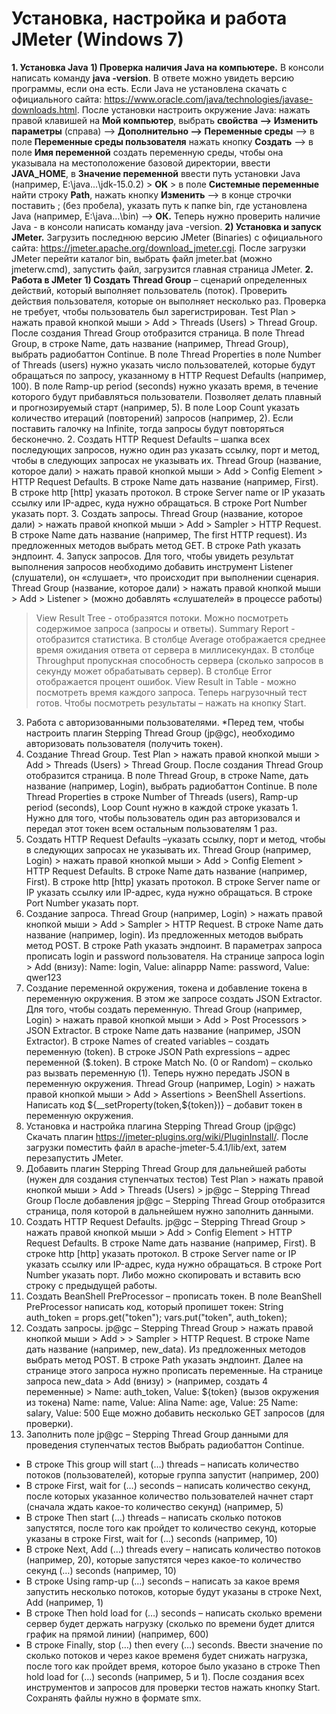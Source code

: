Установка, настройка и работа JMeter (Windows 7)
===================================
**1. Установка Java**
**1) Проверка наличия Java на компьютере.**
В консоли написать команду **java -version**. В ответе можно увидеть версию программы, если она есть.
Если Java не установлена скачать с официального сайта: https://www.oracle.com/java/technologies/javase-downloads.html.
После установки настроить окружение Java:
нажать правой клавишей на **Мой компьютер**, выбрать **свойства --> Изменить параметры** (справа) --> **Дополнительно --> Переменные среды** --> в поле **Переменные среды пользователя** нажать кнопку **Создать** --> в поле **Имя переменной** создать переменную среды, чтобы она указывала на местоположение базовой директории, ввести **JAVA_HOME**, в **Значение переменной** ввести путь установки Java (например, E:\\java\...\jdk-15.0.2) > **OK** >
в поле **Системные переменные** найти строку **Path**, нажать кнопку **Изменить** --> в конце строчки поставить ; (без пробела), указать путь к папке bin, где установлена Java (например, E:\\java…\bin) --> **ОК.**
Теперь нужно проверить наличие Java - в консоли написать команду java -version.
**2) Установка и запуск JMeter.**
Загрузить последнюю версию JMeter (Binaries) с официального сайта: https://jmeter.apache.org/download_jmeter.cgi.
После загрузки JMeter перейти каталог bin, выбрать файл jmeter.bat (можно jmeterw.cmd), запустить файл, загрузится главная страница JMeter.
**2. Работа в JMeter**
**1) Создать Thread Group** – сценарий определенных действий, который выполняет пользователь (поток).
Проверить действия пользователя, которые он выполняет несколько раз. Проверка не требует, чтобы пользователь был зарегистрирован. 
Test Plan > нажать правой кнопкой мыши > Add > Threads (Users) > Thread Group. 
После создания Thread Group отобразится страница. В поле Thread Group, в строке Name, дать название (например, Thread Group), выбрать радиобаттон Continue.
В поле Thread Properties в поле Number of Threads (users) нужно указать число пользователей, которые будут обращаться по запросу, указанному в HTTP Request Defaults (например, 100).
В поле Ramp-up period (seconds) нужно указать время, в течение которого будут прибавляться пользователи. Позволяет делать плавный и прогнозируемый старт (например, 5).
В поле Loop Count указать количество итераций (повторений) запросов (например, 2). Если поставить галочку на Infinitе, тогда запросы будут повторяться бесконечно. 
2. Создать HTTP Request Defaults – шапка всех последующих запросов, нужно один раз указать ссылку, порт и метод, чтобы в следующих запросах не указывать их.
Thread Group (название, которое дали) > нажать правой кнопкой мыши > Add > Config Element > HTTP Request Defaults.
В строке Name дать название (например, First). В строке http [http] указать протокол. В строке Server name or IP указать ссылку или IP-адрес, куда нужно обращаться. В строке Port Number указать порт.
3. Создать запросы.
Thread Group (название, которое дали) > нажать правой кнопкой мыши > Add > Sampler > HTTP Request.
В строке Name дать название (например, The first HTTP request). Из предложенных методов выбрать метод GET. В строке Path указать эндпоинт.
4. Запуск запросов.
Для того, чтобы увидеть результат выполнения запросов необходимо добавить инструмент Listener (слушатели), он «слушает», что происходит при выполнении сценария.
Thread Group (название, которое дали) > нажать правой кнопкой мыши > Add > Listener > (можно добавлять «слушателей» в процессе работы)
> View Result Tree - отобразятся потоки. Можно посмотреть содержимое запроса (запросы и ответы).
> Summary Report - отобразится статистика. В столбце Average отображается среднее время ожидания ответа от сервера в миллисекундах. В столбце Throughput пропускная способность сервера (сколько запросов в секунду может обрабатывать сервер). В столбце Error отображается процент ошибок. 
> View Result in Table - можно посмотреть время каждого запроса.
Теперь нагрузочный тест готов. Чтобы посмотреть результаты – нажать на кнопку Start. 
3. Работа с авторизованными пользователями.
*Перед тем, чтобы настроить плагин Stepping Thread Group (jp@gc), необходимо авторизовать пользователя (получить токен).
1. Создание Thread Group.
Test Plan > нажать правой кнопкой мыши > Add > Threads (Users) > Thread Group. 
После создания Thread Group отобразится страница. В поле Thread Group, в строке Name, дать название (например, Login), выбрать радиобаттон Continue.
В поле Thread Properties в строке Number of Threads (users), Ramp-up period (seconds), Loop Count нужно в каждой строке указать 1. Нужно для того, чтобы пользователь один раз авторизовался и передал этот токен всем остальным пользователям 1 раз.
2. Создать HTTP Request Defaults –указать ссылку, порт и метод, чтобы в следующих запросах не указывать их.
Thread Group (например, Login) > нажать правой кнопкой мыши > Add > Config Element > HTTP Request Defaults.
В строке Name дать название (например, First). В строке http [http] указать протокол. В строке Server name or IP указать ссылку или IP-адрес, куда нужно обращаться. В строке Port Number указать порт.
3. Создание запроса.
Thread Group (например, Login) > нажать правой кнопкой мыши > Add > Sampler > HTTP Request.
В строке Name дать название (например, login). Из предложенных методов выбрать метод POST. В строке Path указать эндпоинт.
В параметрах запроса прописать login и password пользователя.
На странице запроса login > Add (внизу):
Name: login, Value: alinappp 
Name: password, Value: qwer123
4. Создание переменной окружения, токена и добавление токена в переменную окружения.
В этом же запросе создать JSON Extractor. Для того, чтобы создать переменную.
Thread Group (например, Login) > нажать правой кнопкой мыши > Add > Post Processors > JSON Extractor.
В строке Name дать название (например, JSON Extractor).
В строке Names of created variables – создать переменную (token).
В строке JSON Path expressions – адрес переменной ($.token).
В строке Match No. (0 or Random) – сколько раз вызвать переменную (1).
Теперь нужно передать JSON в переменную окружения.
Thread Group (например, Login) > нажать правой кнопкой мыши > Add > Assertions > BeenShell Assertions.
Написать код ${__setProperty(token,${token})} – добавит токен в переменную окружения.
4. Установка и настройка плагина Stepping Thread Group (jp@gc)
Скачать плагин https://jmeter-plugins.org/wiki/PluginInstall/.
После загрузки поместить файл в apache-jmeter-5.4.1/lib/ext, затем перезапустить JMeter. 
1. Добавить плагин Stepping Thread Group для дальнейшей работы (нужен для создания ступенчатых тестов)
Test Plan > нажать правой кнопкой мыши > Add > Threads (Users) > jp@gc – Stepping Thread Group 
После добавления jp@gc – Stepping Thread Group отобразится страница, поля которой в дальнейшем нужно заполнить данными.
2. Создать HTTP Request Defaults. 
jp@gc – Stepping Thread Group > нажать правой кнопкой мыши > Add > Config Element > HTTP Request Defaults.
В строке Name дать название (например, First). В строке http [http] указать протокол. В строке Server name or IP указать ссылку или IP-адрес, куда нужно обращаться. В строке Port Number указать порт.
Либо можно скопировать и вставить всю строку с предыдущей работы.
3. Создать BeanShell PreProcessor – прописать токен.
В поле BeanShell PreProcessor написать код, который пропишет токен:
String auth_token = props.get("token"); 
vars.put("token", auth_token);
4. Создать запросы.
jp@gc – Stepping Thread Group > нажать правой кнопкой мыши > Add > > Sampler > HTTP Request.
В строке Name дать название (например, new_data). Из предложенных методов выбрать метод POST. В строке Path указать эндпоинт. 
Далее на странице этого запроса нужно прописать переменные. 
На странице запроса new_data > Add (внизу) > (например, создать 4 переменные) >
Name: auth_token, Value: ${token} (вызов окружения из токена)
Name: name, Value: Alina
Name: age, Value: 25
Name: salary, Value: 500
Еще можно добавить несколько GET запросов (для проверки).
5. Заполнить поле jp@gc – Stepping Thread Group данными для проведения ступенчатых тестов
Выбрать радиобаттон Continue.
- В строке This group will start (…) threads – написать количество потоков (пользователей), которые группа запустит (например, 200)
- В строке First, wait for (…) seconds – написать количество секунд, после которых указанное количество пользователей начнет старт (сначала ждать какое-то количество секунд) (например, 5)
- В строке Then start (…) threads – написать сколько потоков запустятся, после того как пройдет то количество секунд, которые указаны в строке First, wait for (…) seconds (например, 10)
- В строке Next, Add (…) threads every – написать количество потоков (например, 20), которые запустятся через какое-то количество секунд (…) seconds (например, 10)
- В строке Using ramp-up (…) seconds – написать за какое время запустить несколько потоков, которые будут указаны в строке Next, Add (например, 1)
- В строке Then hold load for (…) seconds – написать сколько времени сервер будет держать нагрузку (сколько по времени будет длится график на прямой линии) (например, 600)
- В строке Finally, stop (…) then every (…) seconds. Ввести значение по сколько потоков и через какое временя будет снижать нагрузка, после того как пройдет время, которое было указано в строке Then hold load for (…) seconds (например, 5 и 1).
После создания всех инструментов и запросов для проверки тестов нажать кнопку Start.
Сохранять файлы нужно в формате smx.




